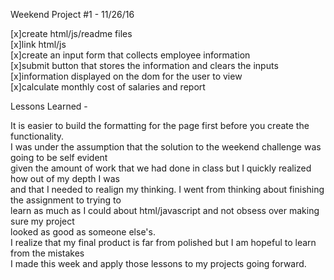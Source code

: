 Weekend Project #1 - 11/26/16

[x]create html/js/readme files<br/>
[x]link html/js<br/>
[x]create an input form that collects employee information<br/>
[x]submit button that stores the information and clears the inputs<br/>
[x]information displayed on the dom for the user to view<br/>
[x]calculate monthly cost of salaries and report<br/>

Lessons Learned -

It is easier to build the formatting for the page first before you create the functionality.<br/>
I was under the assumption that the solution to the weekend challenge was going to be self evident<br/>
given the amount of work that we had done in class but I quickly realized how out of my depth I was<br/>
and that I needed to realign my thinking.  I went from thinking about finishing the assignment to trying to<br/>
learn as much as I could about html/javascript and not obsess over making sure my project<br/>
looked as good as someone else's.<br/>
I realize that my final product is far from polished but I am hopeful to learn from the mistakes<br/>
I made this week and apply those lessons to my projects going forward.<br/>
